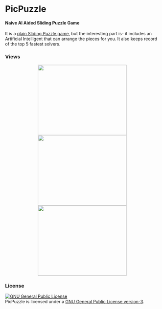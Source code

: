 # PicPuzzle
#### Naive AI Aided Sliding Puzzle Game

It is a [plain Sliding Puzzle game](http://minhaskamal.github.io/PicPuzzle), but the interesting part is- it includes an Artificial Intelligent that can arrange the pieces for you. It also keeps record of the top 5 fastest solvers.

### Views
  <div align="center">
  <img src="https://cloud.githubusercontent.com/assets/5456665/12999222/215ad786-d177-11e5-92e6-80c573fd80a9.png" height="230" width="290" >
  <img src="https://cloud.githubusercontent.com/assets/5456665/12999223/215db3de-d177-11e5-8c31-8608916547c2.png" height="230" width="290" >
  <img src="https://cloud.githubusercontent.com/assets/5456665/12999221/20f345d0-d177-11e5-85c2-3a8cfa34b397.png" height="230" width="290" >
  </div>

### License
<a rel="license" href="http://www.gnu.org/licenses/gpl.html"><img alt="GNU General Public License" style="border-width:0" src="http://www.gnu.org/graphics/gplv3-88x31.png" /></a><br/>PicPuzzle is licensed under a <a rel="license" href="http://www.gnu.org/licenses/gpl.html">GNU General Public License version-3</a>.
